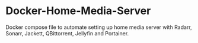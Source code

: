 # Docker-Home-Media-Server
Docker compose file to automate setting up home media server with Radarr, Sonarr, Jackett, QBittorrent, Jellyfin and Portainer. 

